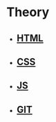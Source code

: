 # Theory
<ul>
    <li><a href = "/HTML/"><h2> HTML</h2></a></li>
    <li><a href = "/CSS/"><h2> CSS </h2></a></li>
    <li><a href = "/JS/"><h2> JS </h2></a></li>
    <li><a href = "/GIT/"><h2> GIT </h2></a></li>
</ul>
